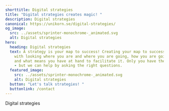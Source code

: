 ```yaml
---
shorttitle: Digital strategies
title: "Digital strategies creates magic! "
description: Digital strategies
canonical: https://unikorn.se/digital-strategies/
og_image:
  src: ../assets/sprinter-monochrome-_animated.svg
  alt: Digital strategies
hero:
  heading: Digital strategies
  text: A strategy is your map to success! Creating your map to success starts
    with looking where you are and where you are going, how you are going there
    and what means you have at hand to facilitate it. Only you have the answers
    - but we can help by asking the right questions.
  featured_image:
    src: ../assets/sprinter-monochrome-_animated.svg
    alt: Digital strategies
  button: "Let's talk strategies! "
  buttonlink: /contact
---
```

Digital strategies